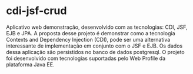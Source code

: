 cdi-jsf-crud
===============
Aplicativo web demonstração, desenvolvido com as tecnologias: CDI, JSF, EJB e JPA. A proposta desse projeto é demonstrar como a tecnologia Contexts and Dependency Injection (CDI), pode ser uma alternativa interessante de implementação em conjunto com o JSF e EJB. Os dados dessa aplicação são persistidos no banco de dados postgresql. O projeto foi desenvolvido com tecnologias suportadas pelo Web Profile da plataforma Java EE.

